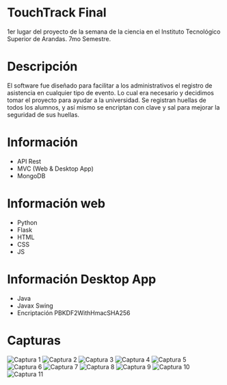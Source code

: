 # TouchTrack Final
1er lugar del proyecto de la semana de la ciencia en el Instituto Tecnológico Superior de Arandas. 7mo Semestre.

# Descripción
El software fue diseñado para facilitar a los administrativos el registro de asistencia en cualquier tipo de evento. Lo cual era necesario y decidimos tomar el proyecto para ayudar a la universidad.
Se registran huellas de todos los alumnos, y así mismo se encriptan con clave y sal para mejorar la seguridad de sus huellas.

# Información
- API Rest
- MVC (Web & Desktop App)
- MongoDB

# Información web
- Python
- Flask
- HTML
- CSS
- JS

# Información Desktop App
- Java
- Javax Swing
- Encriptación PBKDF2WithHmacSHA256

# Capturas
![Captura 1](https://raw.githubusercontent.com/TYisusDv/TouchTrack-Final/master/Images/1.png)
![Captura 2](https://raw.githubusercontent.com/TYisusDv/TouchTrack-Final/master/Images/2.png)
![Captura 3](https://raw.githubusercontent.com/TYisusDv/TouchTrack-Final/master/Images/3.png)
![Captura 4](https://raw.githubusercontent.com/TYisusDv/TouchTrack-Final/master/Images/4.png)
![Captura 5](https://raw.githubusercontent.com/TYisusDv/TouchTrack-Final/master/Images/5.png)
![Captura 6](https://raw.githubusercontent.com/TYisusDv/TouchTrack-Final/master/Images/6.png)
![Captura 7](https://raw.githubusercontent.com/TYisusDv/TouchTrack-Final/master/Images/7.png)
![Captura 8](https://raw.githubusercontent.com/TYisusDv/TouchTrack-Final/master/Images/8.png)
![Captura 9](https://raw.githubusercontent.com/TYisusDv/TouchTrack-Final/master/Images/9.png)
![Captura 10](https://raw.githubusercontent.com/TYisusDv/TouchTrack-Final/master/Images/10.png)
![Captura 11](https://raw.githubusercontent.com/TYisusDv/TouchTrack-Final/master/Images/11.png)
